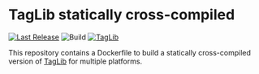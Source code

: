 # TagLib statically cross-compiled

[![Last Release](https://img.shields.io/github/v/release/navidrome/cross-taglib?logo=github&label=latest&style=flat-square)](https://github.com/navidrome/cross-taglib/releases)
![Build](https://img.shields.io/github/actions/workflow/status/navidrome/cross-taglib/ci.yml?branch=main&logo=github&style=flat-square)
[![TagLib](https://img.shields.io/badge/dynamic/toml?url=https%3A%2F%2Fraw.githubusercontent.com%2Fnavidrome%2Fcross-taglib%2Fmaster%2F.versions&query=%24.TAGLIB_VERSION&label=TagLib&color=brightgreen)](https://github.com/taglib/taglib/releases)

This repository contains a Dockerfile to build a statically cross-compiled version of [TagLib](https://taglib.org) for 
multiple platforms.